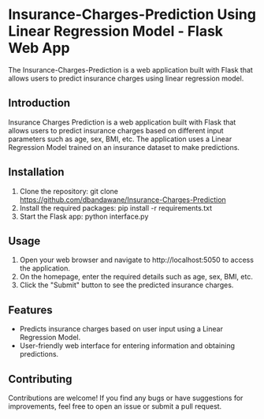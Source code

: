 # Insurance-Charges-Prediction Using Linear Regression Model - Flask Web App
The Insurance-Charges-Prediction is a web application built with Flask that allows users to predict insurance charges using linear regression model.

## Introduction

Insurance Charges Prediction is a web application built with Flask that allows users to predict insurance charges based on different input parameters such as age, sex, BMI, etc. The application uses a Linear Regression Model trained on an insurance dataset to make predictions.

## Installation

1. Clone the repository:
   git clone https://github.com/dbandawane/Insurance-Charges-Prediction
3. Install the required packages:
   pip install -r requirements.txt
3. Start the Flask app:
   python interface.py

## Usage

1. Open your web browser and navigate to http://localhost:5050 to access the application.
2. On the homepage, enter the required details such as age, sex, BMI, etc.
3. Click the "Submit" button to see the predicted insurance charges.

## Features
- Predicts insurance charges based on user input using a Linear Regression Model.
- User-friendly web interface for entering information and obtaining predictions.

## Contributing

Contributions are welcome! If you find any bugs or have suggestions for improvements, feel free to open an issue or submit a pull request.
